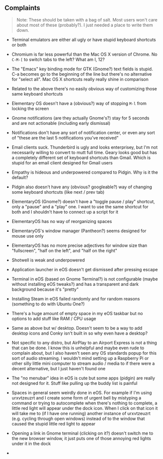 Complaints
----------
>Note: These should be taken with a bag of salt. Most users won't care about
>most of these (probably?). I just needed a place to write them down.

- Terminal emulators are either all ugly or have stupid keyboard shortcuts or
  both

- Chromium is far less powerful than the Mac OS X version of Chrome. No `C-M-[`
  to switch tabs to the left? What am I, 12?

- The "Emacs" key binding mode for GTK (Gnome?) text fields is stupid. C-a
  becomes go to the beginning of the line but there's no alternative for
  "select all". Mac OS X shortcuts really really shine in comparison

- Related to the above there's no easily obvious way of customizing those same
  keyboard shortcuts

- Elementary OS doesn't have a (obvious?) way of stopping `M-l` from locking
  the screen

- Gnome notifications (are they actually Gnome's?) stay for 5 seconds and are
  not actionable (including early dismissal)

- Notifications don't have any sort of notification center, or even any sort of
  "these are the last 5 notifications you've received"

- Email clients suck. Thunderbird is ugly and looks enterprisey, but I'm not
  necessarily willing to convert to mutt full time. Geary looks good but has a
  completely different set of keyboard shortcuts than Gmail. Which is stupid
  for an email client designed for Gmail users

- Empathy is hideous and underpowered compared to Pidgin. Why is it the
  default?

- Pidgin also doesn't have any (obvious? googleable?) way of changing some
  keyboard shortcuts (like next / prev tab)

- ElementaryOS (Gnome?) doesn't have a "toggle pause / play" shortcut, only a
  "pause" and a "play" one. I want to use the same shortcut for both and I
  shouldn't have to connect up a script for it

- ElementaryOS has no way of reorganizing spaces

- ElementaryOS's window manager (Pantheon?) seems designed for mouse use only

- ElementaryOS has no more precise adjectives for window size than
  "fullscreen", "half on the left", and "half on the right"

- Shotwell is weak and underpowered

- Application launcher in eOS doesn't get dismissed after pressing escape

- Terminal in eOS (based on Gnome Terminal?) is not configurable (maybe without
  installing eOS tweaks?) and has a transparent and dark background because
  it's "pretty"

- Installing Steam in eOS failed randomly and for random reasons (something to
  do with Ubuntu One?)

- There's a huge amount of empty space in my eOS taskbar but no options to add
  stuff like RAM / CPU usage

- Same as above but w/ desktop. Doesn't seem to be a way to add desktop icons
  and Conky isn't built in so why even have a desktop?

- Not specific to any distro, but AirPlay to an Airport Express is not a thing
  that can be done. I know this is unhelpful and maybe even rude to complain
  about, but I also haven't seen any OS standards popup for this sort of audio
  streaming. I wouldn't mind setting up a Raspberry Pi or other silly little
  mini computer to stream audio / media to if there were a decent alternative,
  but I just haven't found one

- The "no menubar" idea in eOS is cute but some apps (pidgin) are really not
  designed for it. Stuff like pulling up the buddy list is painful

- Spaces in general seem weirdly done in eOS. For example if I'm using
  urxvtzeuzrt and I create some form of urgent bell by mistyping a command or
  trying to autocomplete when there's nothing to complete, a little red light
  will appear under the dock icon. When I click on that icon it will take me to
  (if I have one running) another instance of urxvtzeuzrt (e.g. cycling through
  open windows) instead of to the window that caused the stupid little red
  light to appear

- Opening a link in Gnome terminal (clicking on it?) doesn't switch me to the
  new browser window, it just puts one of those annoying red lights under it in
  the dock

- 
